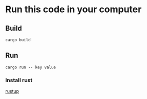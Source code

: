 # Run this code in your computer

## Build

```shell
cargo build
```

## Run

```shell
cargo run -- key value
```


### Install rust

[rustup](https://rustup.rs/)
